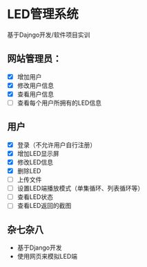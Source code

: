 # LED管理系统
基于Dajngo开发/软件项目实训

## 网站管理员：
- [x] 增加用户
- [x] 修改用户信息
- [x] 查看用户信息
- [ ] 查看每个用户所拥有的LED信息

## 用户
- [x] 登录（不允许用户自行注册）
- [x] 增加LED显示屏
- [x] 修改LED信息
- [x] 删除LED
- [ ] 上传文件
- [ ] 设置LED端播放模式（单集循环、列表循环等）
- [ ] 查看LED状态
- [ ] 查看LED返回的截图

## 杂七杂八
- 基于Django开发
- 使用网页来模拟LED端
